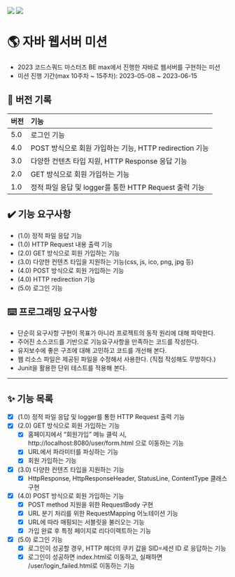 ![](https://img.shields.io/badge/VERSION-5.0-green)
![](https://img.shields.io/badge/LAST_UPDATE-2023--06--15-blue)

# 🌎 자바 웹서버 미션
- 2023 코드스쿼드 마스터즈 BE max에서 진행한 자바로 웹서버를 구현하는 미션
- 미션 진행 기간(max 10주차 ~ 15주차): 2023-05-08 ~ 2023-06-15

## 🔖 버전 기록
| 버전  | 기능                                        |
|:----|:------------------------------------------|
| 5.0 | 로그인 기능                                    |
| 4.0 | POST 방식으로 회원 가입하는 기능, HTTP redirection 기능 |
| 3.0 | 다양한 컨텐츠 타입 지원, HTTP Response 응답 기능        |
| 2.0 | GET 방식으로 회원 가입하는 기능                       |
| 1.0 | 정적 파일 응답 및 logger를 통한 HTTP Request 출력 기능  |

## ✔️ 기능 요구사항
- (1.0) 정적 파일 응답 기능
- (1.0) HTTP Request 내용 출력 기능
- (2.0) GET 방식으로 회원 가입하는 기능
- (3.0) 다양한 컨텐츠 타입을 지원하는 기능(css, js, ico, png, jpg 등)
- (4.0) POST 방식으로 회원 가입하는 기능
- (4.0) HTTP redirection 기능
- (5.0) 로그인 기능

## ⌨️ 프로그래밍 요구사항
- 단순히 요구사항 구현이 목표가 아니라 프로젝트의 동작 원리에 대해 파악한다.
- 주어진 소스코드를 기반으로 기능요구사항을 만족하는 코드를 작성한다. 
- 유지보수에 좋은 구조에 대해 고민하고 코드를 개선해 본다. 
- 웹 리소스 파일은 제공된 파일을 수정해서 사용한다. (직접 작성해도 무방하다.)
- Junit을 활용한 단위 테스트를 적용해 본다.

---

## ✨ 기능 목록
- [X] (1.0) 정적 파일 응답 및 logger를 통한 HTTP Request 출력 기능
- [X] (2.0) GET 방식으로 회원 가입하는 기능
  - [X] 홈페이지에서 “회원가입” 메뉴 클릭 시, http://localhost:8080/user/form.html 으로 이동하는 기능
  - [X] URL에서 파라미터를 파싱하는 기능
  - [X] 회원 가입하는 기능
- [X] (3.0) 다양한 컨텐츠 타입을 지원하는 기능
  - [X] HttpResponse, HttpResponseHeader, StatusLine, ContentType 클래스 구현
- [X] (4.0) POST 방식으로 회원 가입하는 기능
  - [X] POST method 지원을 위한 RequestBody 구현
  - [X] URL 분기 처리를 위한 RequestMapping 어노테이션 기능
  - [X] URL에 따라 매핑되는 서블릿을 불러오는 기능
  - [X] 가입 완료 후 특정 페이지로 리다이렉트하는 기능
- [X] (5.0) 로그인 기능
  - [X] 로그인이 성공할 경우, HTTP 헤더의 쿠키 값을 SID=세션 ID 로 응답하는 기능
  - [X] 로그인이 성공하면 index.html로 이동하고, 실패하면 /user/login_failed.html로 이동하는 기능

